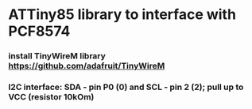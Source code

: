 # ATTiny85 library to interface with PCF8574
### install TinyWireM library https://github.com/adafruit/TinyWireM
### I2C interface: SDA - pin P0 (0) and SCL - pin 2 (2); pull up to VCC (resistor 10kOm)